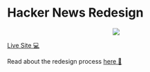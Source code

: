 # Hacker News Redesign

<p align="center">
  <a href="https://jubilatedpanda007.github.io/hacker-news-redesign/">
  <img src="preview" />
</p>

[Live Site 💻](https://jubilatedpanda007.github.io/hacker-news-redesign/) 

Read about the redesign process [here 📝](https://jubilatedpanda007.github.io/hn-redesign/)
